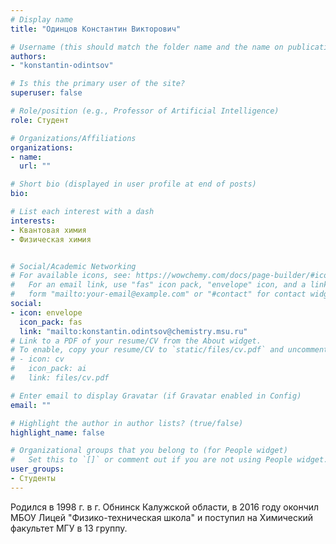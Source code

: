 ```yaml
---
# Display name
title: "Одинцов Константин Викторович"

# Username (this should match the folder name and the name on publications)
authors:
- "konstantin-odintsov"

# Is this the primary user of the site?
superuser: false

# Role/position (e.g., Professor of Artificial Intelligence)
role: Студент

# Organizations/Affiliations
organizations:
- name: 
  url: ""

# Short bio (displayed in user profile at end of posts)
bio: 

# List each interest with a dash
interests:
- Квантовая химия
- Физическая химия


# Social/Academic Networking
# For available icons, see: https://wowchemy.com/docs/page-builder/#icons
#   For an email link, use "fas" icon pack, "envelope" icon, and a link in the
#   form "mailto:your-email@example.com" or "#contact" for contact widget.
social:
- icon: envelope
  icon_pack: fas
  link: "mailto:konstantin.odintsov@chemistry.msu.ru"
# Link to a PDF of your resume/CV from the About widget.
# To enable, copy your resume/CV to `static/files/cv.pdf` and uncomment the lines below.
# - icon: cv
#   icon_pack: ai
#   link: files/cv.pdf

# Enter email to display Gravatar (if Gravatar enabled in Config)
email: ""

# Highlight the author in author lists? (true/false)
highlight_name: false

# Organizational groups that you belong to (for People widget)
#   Set this to `[]` or comment out if you are not using People widget.
user_groups:
- Студенты
---
```

Родился в 1998 г. в г. Обнинск Калужской области, в 2016 году окончил МБОУ Лицей "Физико-техническая школа" и поступил на Химический факультет МГУ в 13 группу.
